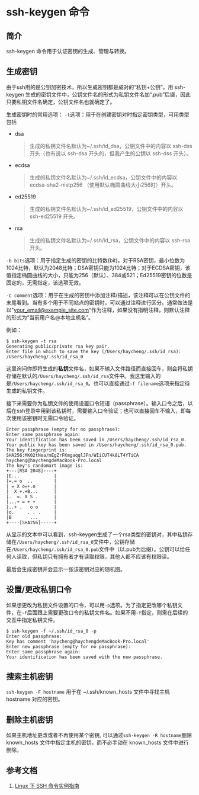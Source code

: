 # ssh-keygen 命令

## 简介
ssh-keygen 命令用于认证密钥的生成、管理与转换。

## 生成密钥
由于ssh用的是公钥加密技术，所以生成密钥都是成对的“私钥+公钥”。用 ssh-keygen 生成的密钥文件中，公钥文件名的形式为私钥文件名加“.pub”后缀，因此只要私钥文件名确定，公钥文件名也就确定了。

生成密钥时的常用选项：
`-t`选项：用于在创建密钥对时指定密钥类型，可用类型包括
- dsa
  > 生成的私钥文件名默认为~/.ssh/id_dsa，公钥文件中的内容以 ssh-dss 开头（也有说以 ssh-dsa 开头的，但我产生的公钥以 ssh-dss 开头）。
- ecdsa
  > 生成的私钥文件名默认为~/.ssh/id_ecdsa，公钥文件中的内容以 ecdsa-sha2-nistp256 （使用默认椭圆曲线大小256时）开头。
- ed25519
  > 生成的私钥文件名默认为~/.ssh/id_ed25519，公钥文件中的内容以 ssh-ed25519 开头。
- rsa
  > 生成的私钥文件名默认为~/.ssh/id_rsa，公钥文件中的内容以 ssh-rsa 开头。

`-b bits`选项：用于指定生成的密钥的比特数(bit)。对于RSA密钥，最小位数为1024比特，默认为2048比特；DSA密钥只能为1024比特；对于ECDSA密钥，该值指定椭圆曲线的大小，只能为256（默认）、384或521；Ed25519密钥的位数是固定的，无需指定，该选项无效。

`-C comment`选项：用于在生成的密钥中添加注释/描述，该注释可以在公钥文件的末尾看到。当有多个用于不同站点的密钥时，可以通过注释进行区分。通常做法是以"your_email@example_site.com"作为注释，如果没有指明注释，则默认注释的形式为“当前用户名@本地主机名”。

例如：
```
$ ssh-keygen -t rsa
Generating public/private rsa key pair.
Enter file in which to save the key (/Users/haycheng/.ssh/id_rsa): /Users/haycheng/.ssh/id_rsa_0
```
这里询问你即将生成的**私钥**文件名，如果不输入文件路径而直接回车，则会将私钥存储在默认的`/Users/haycheng/.ssh/id_rsa`文件中。我这里输入的是`/Users/haycheng/.ssh/id_rsa_0`。也可以直接通过`-f filename`选项来指定待生成的私钥文件。

接下来需要你为私钥文件的使用设置口令短语（passphrase）。输入口令之后，以后在ssh登录中用到该私钥时，需要输入口令验证；也可以直接回车不输入，即每次使用该密钥时无需口令验证。
```
Enter passphrase (empty for no passphrase):
Enter same passphrase again:
Your identification has been saved in /Users/haycheng/.ssh/id_rsa_0.
Your public key has been saved in /Users/haycheng/.ssh/id_rsa_0.pub.
The key fingerprint is:
SHA256:MK02tNea/mEgZrFKmgaqqlJFn/WIiCUT4k8LT4YTiCA haycheng@haychengdeMacBook-Pro.local
The key's randomart image is:
+---[RSA 2048]----+
|E...             |
|=.= o  ..        |
| = X o=+.o       |
|  X +.+B...      |
|.  =. X S .      |
|...+ = + +       |
|..+ .   o o      |
|o.     . . .     |
|B       ...      |
+----[SHA256]-----+
```
从显示的文本中可以看到，ssh-keygen生成了一个rsa类型的密钥对，其中私钥存储在`/Users/haycheng/.ssh/id_rsa_0`文件中，公钥存储在`/Users/haycheng/.ssh/id_rsa_0.pub`文件中（以.pub为后缀）。公钥可以给任何人读取，但私钥只有拥有者才有读取权限，其他人都不应该有权限读。

最后会生成密钥并会显示一张该密钥对应的随机图。

## 设置/更改私钥口令
如果想更改为私钥文件设置的口令，可以用`-p`选项。为了指定更改哪个私钥文件，在`-f`后面跟上需要更改口令的私钥文件名。如果不用`-f`指定，则需在后续的交互中指定私钥文件。
```
$ ssh-keygen -f ~/.ssh/id_rsa_0 -p
Enter old passphrase:
Key has comment 'haycheng@haychengdeMacBook-Pro.local'
Enter new passphrase (empty for no passphrase):
Enter same passphrase again:
Your identification has been saved with the new passphrase.
```

## 搜索主机密钥
`ssh-keygen -F hostname` 用于在 ~/.ssh/known_hosts 文件中寻找主机 hostname 对应的密钥。

## 删除主机密钥
如果主机地址更改或者不再使用某个密钥, 可以通过`ssh-keygen -R hostname`删除 known_hosts 文件中指定主机的密钥，而不必手动在 known_hosts 文件中进行删除。

## 参考文档
1. [Linux 下 SSH 命令实例指南](https://linux.cn/article-3858-1.html)

